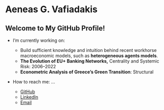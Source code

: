 # Aeneas G. Vafiadakis

## Welcome to My GitHub Profile!

- I’m currently working on:
  - Build sufficient knowledge and intuition behind recent workhorse macroeconomic models, such as **heterogeneous agents models**.
  - **The Evolution of EU+ Banking Networks,** Centrality and Systemic Risk: 2006–2022
  - **Econometric Analysis of Greece’s Green Transition**: Structural 
        
- How to reach me: ...
  - [GitHub](https://github.com/AineiasGV)
  - [LinkedIn](https://linkedin.com/in/aeneas-vafiadakis)
  - [Email](mailto:aineiasva@gmail.com)
